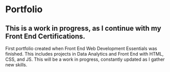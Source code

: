 # Portfolio
## This is a work in progress, as I continue with my Front End Certifications.
First portfolio created when Front End Web Development Essentials was finished. This includes projects in Data Analytics and Front End with HTML, CSS, and JS. This will be a work in progress, constantly updated as I gather new skills.
